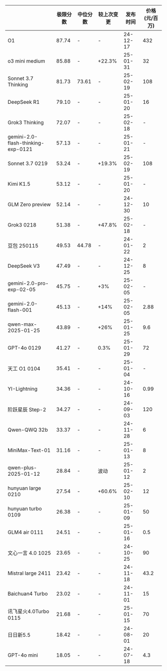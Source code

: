 |                               | **极限分数** | **中位分数** | **较上次变更** | **发布时间** | **价格(元/百万)** |
|------------------------------------|----------|----------|-----------|----------|--------------|
| O1                                 | 87.74    | -        | -         | 24-12-17 | 432          |
| o3 mini medium                     | 85.88    | -        | +22.3%    | 25-01-31 | 32           |
| Sonnet 3.7 Thinking                | 81.73    | 73.61    | -         | 25-02-19 | 108          |
| DeepSeek R1                        | 79.10    | -        | -         | 25-01-20 | 16           |
| Grok3 Thinking                     | 72.07    | -        | -         | 25-02-18 | -            |
| gemini-2.0-flash-thinking-exp-0121 | 57.13    | -        | -         | 25-01-21 | -            |
| Sonnet 3.7 0219                    | 53.24    | -        | +19.3%    | 25-02-19 | 108          |
| Kimi K1.5                          | 53.12    | -        | -         | 25-01-20 | -            |
| GLM Zero preview                   | 52.14    | -        | -         | 24-12-30 | 10           |
| Grok3 0218                         | 51.38    | -        | +47.8%    | 25-02-18 | -            |
| 豆包 250115                          | 49.53    | 44.78    | -         | 24-01-22 | 2            |
| DeepSeek V3                        | 47.49    | -        | -         | 24-12-25 | 8            |
| gemini-2.0-pro-exp-02-05           | 45.75    | -        | +3%       | 25-02-05 | -            |
| gemini-2.0-flash-001               | 45.13    | -        | +14%      | 25-02-05 | 2.88         |
| qwen-max-2025-01-25                | 43.89    | -        | +26%      | 25-01-25 | 9.6          |
| GPT-4o 0129                        | 41.27    | -        | 0.3%      | 25-01-29 | 72           |
| 天工 O1 0104                         | 35.41    | -        | -         | 25-01-04 | -            |
| YI-Lightning                       | 34.36    | -        | -         | 24-10-16 | 0.99         |
| 阶跃星辰 Step-2                        | 34.27    | -        | -         | 24-09-03 | 120          |
| Qwen-QWQ 32b                       | 33.37    | -        | -         | 24-11-28 | 6            |
| MiniMax-Text-01                    | 31.16    | -        | -         | 25-01-13 | 8            |
| qwen-plus-2025-01-12               | 28.84    | -        | 波动        | 25-01-12 | 2            |
| hunyuan large 0210                 | 27.54    | -        | +60.6%    | 25-02-10 | 12           |
| hunyuan turbo 0109                 | 26.38    | -        | -         | 25-01-09 | 50           |
| GLM4 air 0111                      | 24.51    | -        | -         | 25-01-16 | 0.5          |
| 文心一言 4.0 1025                      | 23.65    | -        | -         | 24-10-25 | 90           |
| Mistral large 2411                 | 23.42    | -        | -         | 24-11-18 | 43.2         |
| Baichuan4 Turbo                    | 23.02    | -        | -         | 24-11-01 | 15           |
| 讯飞星火4.0Turbo 0115                  | 21.68    | -        | -         | 25-01-15 | 70           |
| 日日新5.5                             | 18.42    | -        | -         | 24-08-01 | 20           |
| GPT-4o mini                        | 18.05    | -        | -         | 24-07-18 | 4.3          |

